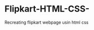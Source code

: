 # Flipkart-HTML-CSS-
Recreating flipkart webpage usin html css




<!-- To be checked for resposive design -->

